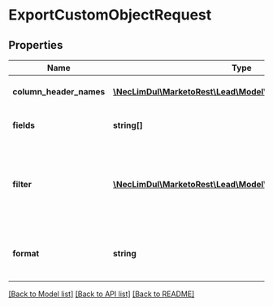 # ExportCustomObjectRequest

## Properties

Name | Type | Description | Notes
------------ | ------------- | ------------- | -------------
**column_header_names** | [**\NecLimDul\MarketoRest\Lead\Model\ColumnHeaderNames**](ColumnHeaderNames.md) | File header field names override (corresponds with REST API name) | [optional] 
**fields** | **string[]** | Comma-separated list of custom object attributes to include in the file | 
**filter** | [**\NecLimDul\MarketoRest\Lead\Model\ExportCustomObjectFilter**](ExportCustomObjectFilter.md) | Custom object record selection criteria. Can be one of the following: \&quot;updatedAt\&quot;, \&quot;staticListName\&quot;, \&quot;staticListId\&quot;, \&quot;smartListName\&quot;, \&quot;smartListId\&quot; | 
**format** | **string** | File format to create(\&quot;CSV\&quot;, \&quot;TSV\&quot;, \&quot;SSV\&quot;).  Default is \&quot;CSV\&quot; | [optional] 

[[Back to Model list]](../README.md#documentation-for-models) [[Back to API list]](../README.md#documentation-for-api-endpoints) [[Back to README]](../README.md)

